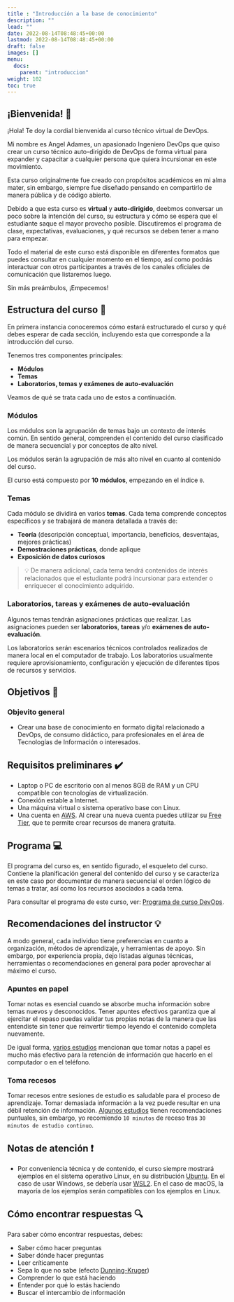 ```yaml
---
title : "Introducción a la base de conocimiento"
description: ""
lead: ""
date: 2022-08-14T08:48:45+00:00
lastmod: 2022-08-14T08:48:45+00:00
draft: false
images: []
menu:
  docs:
    parent: "introduccion"
weight: 102
toc: true
---
```

<!-- markdownlint-disable MD026 -->

## ¡Bienvenida! :wave:

¡Hola! Te doy la cordial bienvenida al curso técnico virtual de DevOps.

Mi nombre es Angel Adames, un apasionado Ingeniero DevOps que quiso crear un curso técnico auto-dirigido de DevOps de forma virtual para expander y capacitar a cualquier persona que quiera incursionar en este movimiento.

Esta curso originalmente fue creado con propósitos académicos en mi alma mater, sin embargo, siempre fue diseñado pensando en compartirlo de manera pública y de código abierto.

Debido a que esta curso es **virtual** y **auto-dirigido**, deebmos conversar un poco sobre la intención del curso, su estructura y cómo se espera que el estudiante saque el mayor provecho posible. Discutiremos el programa de clase, expectativas, evaluaciones, y qué recursos se deben tener a mano para empezar.

Todo el material de este curso está disponible en diferentes formatos que puedes consultar en cualquier momento en el tiempo, así como podrás interactuar con otros participantes a través de los canales oficiales de comunicación que listaremos luego.

Sin más preámbulos, ¡Empecemos!

## Estructura del curso :file_folder:

En primera instancia conoceremos cómo estará estructurado el curso y qué debes esperar de cada sección, incluyendo esta que corresponde a la introducción del curso.

Tenemos tres componentes principales:

- **Módulos**
- **Temas**
- **Laboratorios, temas y exámenes de auto-evaluación**

Veamos de qué se trata cada uno de estos a continuación.

### Módulos

Los módulos son la agrupación de temas bajo un contexto de interés común. En sentido general, comprenden el contenido del curso clasificado de manera secuencial y por conceptos de alto nivel.

Los módulos serán la agrupación de más alto nivel en cuanto al contenido del curso.

El curso está compuesto por **10 módulos**, empezando en el índice `0`.

### Temas

Cada módulo se dividirá en varios **temas**. Cada tema comprende conceptos específicos y se trabajará de manera detallada a través de:

- **Teoría** (descripción conceptual, importancia, beneficios, desventajas, mejores prácticas)
- **Demostraciones prácticas**, donde aplique
- **Exposición de datos curiosos**

> :bulb: De manera adicional, cada tema tendrá contenidos de interés relacionados que el estudiante podrá incursionar para extender o enriquecer el conocimiento adquirido.

### Laboratorios, tareas y exámenes de auto-evaluación

Algunos temas tendrán asignaciones prácticas que realizar. Las asignaciones pueden ser **laboratorios**, **tareas** y/o **exámenes de auto-evaluación**.

Los laboratorios serán escenarios técnicos controlados realizados de manera local en el computador de trabajo. Los laboratorios usualmente requiere aprovisionamiento, configuración y ejecución de diferentes tipos de recursos y servicios.

## Objetivos :dart:

### Objevito general

- Crear una base de conocimiento en formato digital relacionado a DevOps, de consumo didáctico, para profesionales en el área de Tecnologías de Información o interesados.

## Requisitos preliminares :heavy_check_mark:

- Laptop o PC de escritorio con al menos 8GB de RAM y un CPU compatible con tecnologías de virtualización.
- Conexión estable a Internet.
- Una máquina virtual o sistema operativo base con Linux.
- Una cuenta en [AWS]. Al crear una nueva cuenta puedes utilizar su [Free Tier], que te permite crear recursos de manera gratuita.

## Programa :computer:

El programa del curso es, en sentido figurado, el esqueleto del curso. Contiene la planificación general del contenido del curso y se caracteriza en este caso por documentar de manera secuencial el orden lógico de temas a tratar, así como los recursos asociados a cada tema.

Para consultar el programa de este curso, ver: [Programa de curso DevOps][Programa].

## Recomendaciones del instructor :bulb:

A modo general, cada individuo tiene preferencias en cuanto a organización, métodos de aprendizaje, y herramientas de apoyo. Sin embargo, por experiencia propia, dejo listadas algunas técnicas, herramientas o recomendaciones en general para poder aprovechar al máximo el curso.

### Apuntes en papel

Tomar notas es esencial cuando se absorbe mucha información sobre temas nuevos y desconocidos. Tener apuntes efectivos garantiza que al ejercitar el repaso puedas validar tus propias notas de la manera que las entendiste sin tener que reinvertir tiempo leyendo el contenido completa nuevamente.

De igual forma, [varios estudios][Stronger brain activity after writing on paper than on smartphone] mencionan que tomar notas a papel es mucho más efectivo para la retención de información que hacerlo en el computador o en el teléfono.

### Toma recesos

Tomar recesos entre sesiones de estudio es saludable para el proceso de aprendizaje. Tomar demasiada información a la vez puede resultar en una débil retención de información. [Algunos estudios][The Science of Taking a Break] tienen recomendaciones puntuales, sin embargo, yo recomiendo `10 minutos` de receso tras `30 minutos de estudio continuo`.

## Notas de atención :heavy_exclamation_mark:

- Por conveniencia técnica y de contenido, el curso siempre mostrará ejemplos en el sistema operativo Linux, en su distribución [Ubuntu]. En el caso de usar Windows, se debería usar [WSL2][WSL]. En el caso de macOS, la mayoría de los ejemplos serán compatibles con los ejemplos en Linux.

## Cómo encontrar respuestas :mag:

Para saber cómo encontrar respuestas, debes:

- Saber cómo hacer preguntas
- Saber dónde hacer preguntas
- Leer críticamente
- Sepa lo que no sabe (efecto [Dunning-Kruger])
- Comprender lo que está haciendo
- Entender por qué lo estás haciendo
- Buscar el intercambio de información

<!-- Referencias -->
[Programa]: ../PROGRAMA.md
[AWS]: ../../referencias/enlaces#aws
[Free Tier]: ../../referencias/enlaces#aws-free-tier
[WSL]: ../../referencias/enlaces#wsl
[Ubuntu]: ../../referencias/enlaces#ubuntu
[Dunning-Kruger]: ../../referencias/enlaces#dunning-kruger
[Stronger brain activity after writing on paper than on smartphone]: ../../referencias/enlaces#stronger-brain-activity-after-writing-on-paper-than-on-smartphone
[The Science of Taking a Break]: ../../referencias/enlaces#the-science-of-taking-a-break
